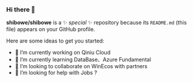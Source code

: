 ### Hi there 👋

**shibowe/shibowe** is a ✨ _special_ ✨ repository because its `README.md` (this file) appears on your GitHub profile.

Here are some ideas to get you started:

- 🔭 I’m currently working on Qiniu Cloud
- 🌱 I’m currently learning DataBase、Azure Fundamental
- 👯 I’m looking to collaborate on WinEcos with partners
- 🤔 I’m looking for help with Jobs ? 
